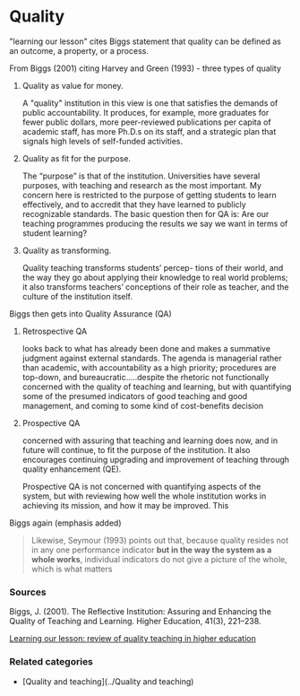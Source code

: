 # Quality

"learning our lesson" cites Biggs statement that quality can be defined as an outcome, a property, or a process.

From Biggs (2001) citing Harvey and Green (1993) - three types of quality
<ol> 
  <li> Quality as value for money. <p>A "quality" institution in this view is one that satisfies the demands of public accountability. It produces, for example, more graduates for fewer public dollars, more peer-reviewed publications per capita of academic staff, has more Ph.D.s on its staff, and a strategic plan that signals high levels of self-funded activities.</p> </li>
  <li>  Quality as fit for the purpose.<p> The “purpose” is that of the institution. Universities have several purposes, with teaching and research as the most important. My concern here is restricted to the purpose of getting students to learn effectively, and to accredit that they have learned to publicly recognizable standards. The basic question then for QA is: Are our teaching programmes producing the results we say we want in terms of student learning?<p> </li>
  <li> Quality as transforming. <p>Quality teaching transforms students’ percep- tions of their world, and the way they go about applying their knowledge to real world problems; it also transforms teachers’ conceptions of their role as teacher, and the culture of the institution itself. </p> </li>
</ol>

Biggs then gets into Quality Assurance (QA)
<ol>
   <li> Retrospective QA <p>looks back to what has already been done and makes a summative judgment against external standards. The agenda is managerial rather than academic, with accountability as a high priority; procedures are top-down, and bureaucratic.....despite the rhetoric not functionally concerned with the quality of teaching and learning, but with quantifying some of the presumed indicators of good teaching and good management, and coming to some kind of cost-benefits decision </p></li>
  <li> Prospective QA <p>concerned with assuring that teaching and learning
does now, and in future will continue, to fit the purpose of the institution. It also encourages continuing upgrading and improvement of teaching through quality enhancement (QE).</p><p>Prospective QA is not concerned with quantifying aspects of the system, but with reviewing how well the whole institution works in achieving its mission, and how it may be improved. This</p> </li>
</ol>

Biggs again (emphasis added)<blockquote>Likewise, Seymour (1993) points out that, because quality resides not in any one performance indicator <strong>but in the way the system as a whole works</strong>, individual indicators do not give a picture of the whole, which is what matters</blockquote>


<h3>Sources</h3>

Biggs, J. (2001). The Reflective Institution: Assuring and Enhancing the Quality of Teaching and Learning. Higher Education, 41(3), 221–238.

<a href="https://books.google.com.au/books?hl=en&lr=&id=mi7WAgAAQBAJ&oi=fnd&pg=PA3&ots=ouJUSq3gfK&sig=Ru_9fhmtXA1Dsu7d_kZJFmoRcB0#v=onepage&q&f=false">Learning our lesson: review of quality teaching in higher education</a>





### Related categories

- [Quality and teaching](../Quality and teaching)
